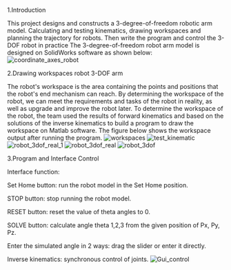 1.Introduction

This project designs and constructs a 3-degree-of-freedom robotic arm model. Calculating and testing kinematics, drawing workspaces and planning the trajectory for robots. Then write the program and control the 3-DOF robot in practice
The 3-degree-of-freedom robot arm model is designed on SolidWorks software as shown below:
![coordinate_axes_robot](https://github.com/tranvanthe123/3-DOF-ROBOT-ARM/assets/86809706/2736f4e8-916a-4ceb-9249-28dc4a1e8cfa)

2.Drawing workspaces robot 3-DOF arm

The robot's workspace is the area containing the points and positions that the robot's end mechanism can reach. By determining the workspace of the robot, we can meet the requirements and tasks of the robot in reality, as well as upgrade and improve the robot later. To determine the workspace of the robot, the team used the results of forward kinematics and based on the solutions of the inverse kinematics to build a program to draw the workspace on Matlab software. 
The figure below shows the workspace output after running the program.
![workspaces](https://github.com/tranvanthe123/3-DOF-ROBOT-ARM/assets/86809706/3f2cd2f8-9036-41dd-ada1-d041d7b04cc8)
![test_kinematic](https://github.com/tranvanthe123/3-DOF-ROBOT-ARM/assets/86809706/159a38e7-7207-4267-97ea-96f02b58cef2)
![robot_3dof_real_1](https://github.com/tranvanthe123/3-DOF-ROBOT-ARM/assets/86809706/3104dbb5-1303-4800-a1e7-d461c0372670)
![robot_3dof_real](https://github.com/tranvanthe123/3-DOF-ROBOT-ARM/assets/86809706/fd64f365-57e7-4fa7-b509-7b5aa3d93fc0)
![robot_3dof](https://github.com/tranvanthe123/3-DOF-ROBOT-ARM/assets/86809706/7185410e-66a6-4f8c-b302-9fef33ec6205)

3.Program and Interface Control

Interface function:

Set Home button: run the robot model in the Set Home position.

STOP button: stop running the robot model.

RESET button: reset the value of theta angles to 0.

SOLVE button: calculate angle theta 1,2,3 from the given position of Px, Py, Pz.

Enter the simulated angle in 2 ways: drag the slider or enter it directly.

Inverse kinematics: synchronous control of joints.
![Gui_control](https://github.com/tranvanthe123/3-DOF-ROBOT-ARM/assets/86809706/bf6efc1b-905b-497b-ae66-9debde0e7b21)
